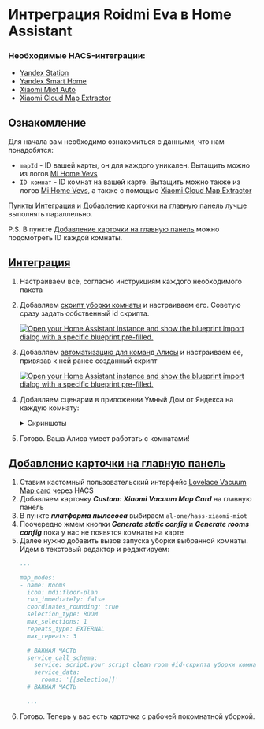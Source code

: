 # Интреграция Roidmi Eva в Home Assistant
### **Необходимые HACS-интеграции:**
- [Yandex Station](https://github.com/AlexxIT/YandexStation)
- [Yandex Smart Home](https://github.com/dext0r/yandex_smart_home)
- [Xiaomi Miot Auto](https://github.com/al-one/hass-xiaomi-miot)
- [Xiaomi Cloud Map Extractor](https://github.com/PiotrMachowski/Home-Assistant-custom-components-Xiaomi-Cloud-Map-Extractor)

## Ознакомление
Для начала вам необходимо ознакомиться с данными, что нам понадобятся:
- `mapId` - ID вашей карты, он для каждого уникален. Вытащить можно из логов [Mi Home Vevs](https://www.vevs.me/2017/11/mi-home.html)
- `ID комнат` - ID комнат на вашей карте. Вытащить можно также из логов [Mi Home Vevs](https://www.vevs.me/2017/11/mi-home.html), а также с помощью [Xiaomi Cloud Map Extractor](https://github.com/PiotrMachowski/Home-Assistant-custom-components-Xiaomi-Cloud-Map-Extractor)

Пункты [Интеграция](#integration) и [Добавление карточки на главную панель](#add_vacuum_card) лучше выполнять параллельно.

P.S. В пункте [Добавление карточки на главную панель](#add_vacuum_card) можно подсмотреть ID каждой комнаты.
## <a name="integration"></a>[Интеграция](#integration)
1. Настраиваем все, согласно инструкциям каждого необходимого пакета
2. Добавляем [скрипт уборки комнаты](https://my.home-assistant.io/redirect/blueprint_import/?blueprint_url=https%3A%2F%2Fgithub.com%2Falternativniy%2Fha_roidmi_eva%2Fblob%2Fmain%2Fblueprints%2Fscript%2Fvacuum_eva%2Fclean_room.yaml) и настраиваем его. Советую сразу задать собственный id скрипта.

    [![Open your Home Assistant instance and show the blueprint import dialog with a specific blueprint pre-filled.](https://my.home-assistant.io/badges/blueprint_import.svg)](https://my.home-assistant.io/redirect/blueprint_import/?blueprint_url=https%3A%2F%2Fgithub.com%2Falternativniy%2Fha_roidmi_eva%2Fblob%2Fmain%2Fblueprints%2Fscript%2Fvacuum_eva%2Fclean_room.yaml)
3. Добавляем [автоматизацию для команд Алисы](https://my.home-assistant.io/redirect/blueprint_import/?blueprint_url=https%3A%2F%2Fgithub.com%2Falternativniy%2Fha_roidmi_eva%2Fblob%2Fmain%2Fblueprints%2Fautomation%2Fvacuum_eva%2Fyandex_station_commands.yaml) и настраиваем ее, привязав к ней ранее созданный скрипт

    [![Open your Home Assistant instance and show the blueprint import dialog with a specific blueprint pre-filled.](https://my.home-assistant.io/badges/blueprint_import.svg)](https://my.home-assistant.io/redirect/blueprint_import/?blueprint_url=https%3A%2F%2Fgithub.com%2Falternativniy%2Fha_roidmi_eva%2Fblob%2Fmain%2Fblueprints%2Fautomation%2Fvacuum_eva%2Fyandex_station_commands.yaml)
5. Добавляем сценарии в приложении Умный Дом от Яндекса на каждую комнату:
    <details>
      <summary>Скриншоты</summary>
      
    </details>   
4. Готово. Ваша Алиса умеет работать с комнатами!

## <a name="add_vacuum_card"></a>[Добавление карточки на главную панель](#add_vacuum_card)
1. Ставим кастомный пользовательский интерфейс [Lovelace Vacuum Map card](https://github.com/PiotrMachowski/lovelace-xiaomi-vacuum-map-card) через HACS
2. Добавляем карточку ***Custom: Xiaomi Vacuum Map Card*** на главную панель
3. В пункте ***платформа пылесоса*** выбираем `al-one/hass-xiaomi-miot`
4. Поочередно жмем кнопки ***Generate static config*** и ***Generate rooms config*** пока у нас не появятся комнаты на карте
5. Далее нужно добавить вызов запуска уборки выбранной комнаты. Идем в текстовый редактор и редактируем:
    ``` yaml
    ...

    map_modes:
    - name: Rooms
      icon: mdi:floor-plan
      run_immediately: false
      coordinates_rounding: true
      selection_type: ROOM
      max_selections: 1
      repeats_type: EXTERNAL
      max_repeats: 3

      # ВАЖНАЯ ЧАСТЬ
      service_call_schema:
        service: script.your_script_clean_room #id-скрипта уборки комнат
        service_data:
          rooms: '[[selection]]'
      # ВАЖНАЯ ЧАСТЬ

      ...
    ```
6. Готово. Теперь у вас есть карточка с рабочей покомнатной уборкой.
